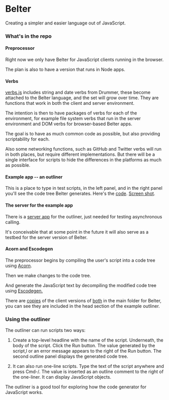 # Belter

Creating a simpler and easier language out of JavaScript.

### What's in the repo

#### Preprocessor

Right now we only have Belter for JavaScript clients running in the browser. 

The plan is also to have a version that runs in Node apps.

#### Verbs

<a href="https://github.com/scripting/Belter/blob/main/verbs.js">verbs.js</a> includes string and date verbs from Drummer, these become attached to the Belter language, and the set will grow over time. They are functions that work in both the client and server environment. 

The intention is then to have packages of verbs for each of the environment, for example file system verbs that run in the server environment and DOM verbs for browser-based Belter apps. 

The goal is to have as much common code as possible, but also providing scriptability for each.

Also some networking functions, such as GitHub and Twitter verbs will run in both places, but require different implementations. But there will be a single interface for scripts to hide the differences in the platforms as much as possible.

#### Example app -- an outliner

This is a place to type in test scripts, in the left panel, and in the right panel you'll see the code tree Belter generates. Here's the <a href="https://github.com/scripting/Belter/tree/main/examples/outliner">code</a>. <a href="http://scripting.com/images/2022/02/10/belterOutlinerScreen.png">Screen shot</a>.

#### The server for the example app

There is a <a href="https://github.com/scripting/Belter/tree/main/server">server app</a> for the outliner, just needed for testing asynchronous calling. 

It's conceivable that at some point in the future it will also serve as a testbed for the server version of Belter. 

#### Acorn and Escodegen

The preprocessor begins by compiling the user's script into a code tree using <a href="https://github.com/acornjs/acorn">Acorn</a>.

Then we make changes to the code tree.

And generate the JavaScript text by decompiling the modified code tree using <a href="https://github.com/estools/escodegen">Escodegen.</a>

There are <a href="http://scripting.com/code/belter/acorn.js">copies</a> of the client versions of <a href="http://scripting.com/code/belter/escodegen.browser.js">both</a> in the main folder for Belter, you can see they are included in the head section of the example outliner. 

### Using the outliner

The outliner can run scripts two ways:

1. Create a top-level headline with the name of the script. Underneath, the body of the script. Click the Run button. The value generated by the script,l or an error message appears to the right of the Run button. The second outline panel displays the generated code tree. 

2. It can also run one-line scripts. Type the text of the script anywhere and press Cmd-/. The value is inserted as an outline comment to the right of the one-liner. It can display JavaScript objects. 

The outliner is a good tool for exploring how the code generator for JavaScript works. 

